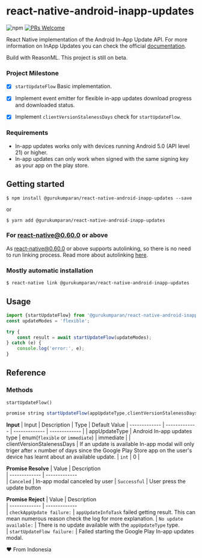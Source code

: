 # react-native-android-inapp-updates
![npm](https://img.shields.io/npm/v/@gurukumparan/react-native-android-inapp-updates?style=for-the-badge)
[![PRs Welcome](https://img.shields.io/badge/PRs-welcome-brightgreen.svg?style=for-the-badge)](http://makeapullrequest.com)


React Native implementation of the Android In-App Update API. 
For more information on InApp Updates you can check the official [documentation](https://developer.android.com/guide/app-bundle/in-app-updates). 

Build with ReasonML. This project is still on beta.

### Project Milestone

- [x] `startUpdateFlow`  Basic implementation.
- [x] Implement event emitter for flexible in-app updates download progress and downloaded status.
- [x] Implement `clientVersionStalenessDays` check for `startUpdateFlow`.




### Requirements
* In-app updates works only with devices running Android 5.0 (API level 21) or higher.
* In-app updates can only work when signed with the same signing key as your app on the play store.

## Getting started

`$ npm install @gurukumparan/react-native-android-inapp-updates --save`

or

`$ yarn add @gurukumparan/react-native-android-inapp-updates`

### For react-native@0.60.0 or above

As [react-native@0.60.0](https://reactnative.dev/blog/2019/07/03/version-60) or above supports autolinking, so there is no need to run linking process. 
Read more about autolinking [here](https://github.com/react-native-community/cli/blob/master/docs/autolinking.md).

### Mostly automatic installation

`$ react-native link @gurukumparan/react-native-android-inapp-updates`

## Usage
```javascript
import {startUpdateFlow} from '@gurukumparan/react-native-android-inapp-updates';
const updateModes = 'flexible';

try {
    const result = await startUpdateFlow(updateModes);
} catch (e) {
    console.log('error:', e);
}
```
## Reference
### Methods
`startUpdateFlow()`
```javascript
promise string startUpdateFlow(appUpdateType,clientVersionStalenessDays)
```
**Input**
| Input             | Description                   | Type                              | Default Value 
| -------------     | -------------                 | -------------                     | ------------- |
| appUpdateType     | Android In-app updates type   | enum(`flexible` or `immediate`)   | immediate   |
| clientVersionStalenessDays     | If an update is available In-app modal will only triger after `x` number of days since the Google Play Store app on the user's device has learnt about an available update.    | `int`   | 0   |

**Promise Resolve**
| Value                     | Description                            
| -------------             | -------------                          
| `Canceled`                | In-app modal canceled by user
| `Successful`              | User press the update button

**Promise Reject**
| Value                                     | Description                         
| -------------                             | -------------                           
| `checkAppUpdate failure:`                 | `appUpdateInfoTask` failed getting result. This can mean numerous reason check the log for more explanation. 
| `No update available:`                    | There is no update available with the `appUpdateType` type.   
| `startUpdateFlow failure:`                | Failed starting the Google Play In-app updates modal.   

❤️ From Indonesia
